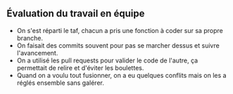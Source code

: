 ## Évaluation du travail en équipe

- On s'est réparti le taf, chacun a pris une fonction à coder sur sa propre branche.
- On faisait des commits souvent pour pas se marcher dessus et suivre l'avancement.
- On a utilisé les pull requests pour valider le code de l'autre, ça permettait de relire et d'éviter les boulettes.
- Quand on a voulu tout fusionner, on a eu quelques conflits mais on les a réglés ensemble sans galérer.
